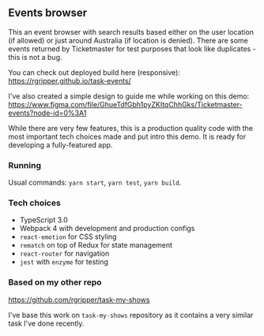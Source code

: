 ## Events browser

This an event browser with search results based either on the user location (if allowed) or just around Australia (if location is denied). There are some events returned by Ticketmaster for test purposes that look like duplicates - this is not a bug.

You can check out deployed build here (responsive):
https://rgripper.github.io/task-events/

I've also created a simple design to guide me while working on this demo:
https://www.figma.com/file/GhueTdfGbh1pyZKItqChhGks/Ticketmaster-events?node-id=0%3A1

While there are very few features, this is a production quality code with the most important tech choices made and put intro this demo. It is ready for developing a fully-featured app.

### Running

Usual commands: `yarn start`, `yarn test`, `yarn build`.

### Tech choices

- TypeScript 3.0
- Webpack 4 with development and production configs
- `react-emotion` for CSS styling
- `rematch` on top of Redux for state management
- `react-router` for navigation
- `jest` with `enzyme` for testing

### Based on my other repo
https://github.com/rgripper/task-my-shows

I've base this work on `task-my-shows` repository as it contains a very similar task I've done recently.